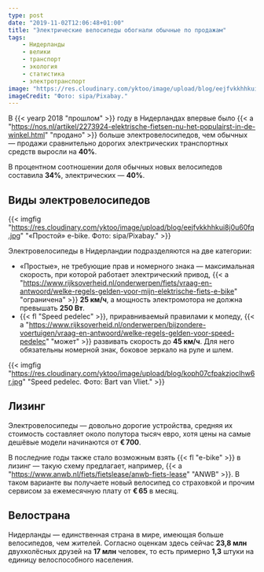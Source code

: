 ```yaml
---
type: post
date: "2019-11-02T12:06:48+01:00"
title: "Электрические велосипеды обогнали обычные по продажам"
tags:
    - Нидерланды
    - велики
    - транспорт
    - экология
    - статистика
    - электротранспорт
image: "https://res.cloudinary.com/yktoo/image/upload/blog/eejfvkkhhkui8j0u60fq.jpg"
imageCredit: "Фото: sipa/Pixabay."
---
```


В {{< yearp 2018 "прошлом" >}} году в Нидерландах впервые было {{< a "https://nos.nl/artikel/2273924-elektrische-fietsen-nu-het-populairst-in-de-winkel.html" "продано" >}} больше электровелосипедов, чем обычных — продажи сравнительно дорогих электрических транспортных средств выросли на **40%**.

<!--more-->

В процентном соотношении доля обычных новых велосипедов составила **34%**, электрических — **40%**.

## Виды электровелосипедов

{{< imgfig "https://res.cloudinary.com/yktoo/image/upload/blog/eejfvkkhhkui8j0u60fq.jpg" "«Простой» e-bike. Фото: sipa/Pixabay." >}}

Электровелосипеды в Нидерландии подразделяются на две категории:

* «Простые», не требующие прав и номерного знака — максимальная скорость, при которой работает электрический привод, {{< a "https://www.rijksoverheid.nl/onderwerpen/fiets/vraag-en-antwoord/welke-regels-gelden-voor-mijn-elektrische-fiets-e-bike" "ограничена" >}} **25 км/ч**, а мощность электромотора не должна превышать **250 Вт**.
* {{< fl "Speed pedelec" >}}, приравниваемый правилами к мопеду, {{< a "https://www.rijksoverheid.nl/onderwerpen/bijzondere-voertuigen/vraag-en-antwoord/welke-regels-gelden-voor-speed-pedelec" "может" >}} развивать скорость до **45 км/ч**. Для него обязательны номерной знак, боковое зеркало на руле и шлем.

{{< imgfig "https://res.cloudinary.com/yktoo/image/upload/blog/koph07cfpakzjoclhw6r.jpg" "Speed pedelec. Фото: Bart van Vliet." >}}

## Лизинг

Электровелосипеды — довольно дорогие устройства, средняя их стоимость составляет около полутора тысяч евро, хотя цены на самые дешёвые модели начинаются от **€ 700**.

В последние годы также стало возможным взять {{< fl "e-bike" >}} в лизинг — такую схему предлагает, например, {{< a "https://www.anwb.nl/fiets/fietslease/anwb-fiets-lease" "ANWB" >}}. В таком варианте вы получаете новый велосипед со страховкой и прочим сервисом за ежемесячную плату от **€ 65** в месяц.

## Велострана

Нидерланды — единственная страна в мире, имеющая больше велосипедов, чем жителей. Согласно оценкам здесь сейчас **23,8 млн** двухколёсных друзей на **17 млн** человек, то есть примерно **1,3** штуки на единицу велоспособного населения.